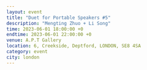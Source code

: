 ```yaml
---
layout: event
title: "Duet for Portable Speakers #5"
description: "Mengting Zhuo + Li Song"
time: 2023-06-01 18:00:00 +0
endtime: 2023-06-01 22:00:00 +0
venue: A.P.T Gallery
location: 6, Creekside, Deptford, LONDON, SE8 4SA
category: event
city: london
---
```

